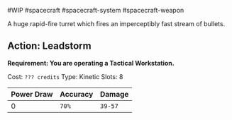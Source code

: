 #WIP #spacecraft #spacecraft-system #spacecraft-weapon 

A huge rapid-fire turret which fires an imperceptibly fast stream of bullets.

## Action: Leadstorm

**Requirement: You are operating a Tactical Workstation.**

Cost: `??? credits`
Type: Kinetic
Slots: 8

| Power Draw | Accuracy | Damage |
| -----------|----------|--------|
| 0 | `70%` | `39-57` |
